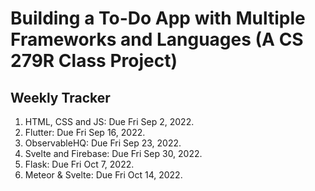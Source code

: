 # Building a To-Do App with Multiple Frameworks and Languages          (A CS 279R Class Project)

## Weekly Tracker
1. HTML, CSS and JS: Due Fri Sep 2, 2022.
2. Flutter: Due Fri Sep 16, 2022.
3. ObservableHQ: Due Fri Sep 23, 2022.
4. Svelte and Firebase: Due Fri Sep 30, 2022.
5. Flask: Due Fri Oct 7, 2022.
6. Meteor & Svelte: Due Fri Oct 14, 2022.
